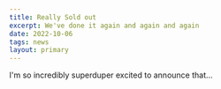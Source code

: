 ```yaml
---
title: Really Sold out
excerpt: We've done it again and again and again
date: 2022-10-06
tags: news
layout: primary
---
```


I'm so incredibly superduper excited to announce that...
